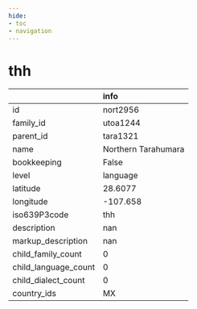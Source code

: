 ```yaml
---
hide:
- toc
- navigation
---
```

# thh
|                      | info                |
|:---------------------|:--------------------|
| id                   | nort2956            |
| family_id            | utoa1244            |
| parent_id            | tara1321            |
| name                 | Northern Tarahumara |
| bookkeeping          | False               |
| level                | language            |
| latitude             | 28.6077             |
| longitude            | -107.658            |
| iso639P3code         | thh                 |
| description          | nan                 |
| markup_description   | nan                 |
| child_family_count   | 0                   |
| child_language_count | 0                   |
| child_dialect_count  | 0                   |
| country_ids          | MX                  |